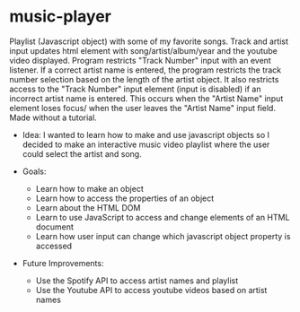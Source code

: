 # music-player


Playlist (Javascript object) with some of my favorite songs. Track and artist input updates html element with song/artist/album/year and the youtube video displayed. Program restricts "Track Number" input with an event listener. If a correct artist name is entered, the program restricts the track number selection based on the length of the artist object. It also restricts access to the "Track Number" input element (input is disabled) if an incorrect artist name is entered. This occurs when the "Artist Name" input element loses focus/ when the user leaves the "Artist Name" input field. Made without a tutorial.

* Idea: I wanted to learn how to make and use javascript objects so I decided to make an interactive music video playlist where the user could select the artist and song.

* Goals:
    * Learn how to make an object
    * Learn how to access the properties of an object 
    * Learn about the HTML DOM
    * Learn to use JavaScript to access and change elements of an HTML document
    * Learn how user input can change which javascript object property is accessed  
 
    
    
* Future Improvements:
   * Use the Spotify API to access artist names and playlist
   * Use the Youtube API to access youtube videos based on artist names
   
   
